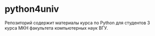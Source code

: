# python4univ

Репозиторий содержит материалы курса по Python для студентов 3 курса МКН факультета компьютерных наук ВГУ.
